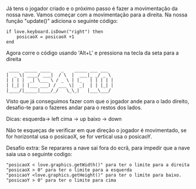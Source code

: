 
Já tens o jogador criado e o próximo passo é fazer a movimentação da nossa nave.
Vamos começar com a movimentação para a direita.
Na nossa função "update()" adiciona o seguinte código:

    if love.keyboard.isDown("right") then
        posicaoX = posicaoX +1
    end

Agora corre o código usando 'Alt+L' e pressiona na tecla da seta para a direita


     ____  _____ ____    _    _____ ___ ___  
    |  _ \| ____/ ___|  / \  |  ___|_ _/ _ \
    | | | |  _| \___ \ / _ \ | |_   | | | | |
    | |_| | |___ ___) / ___ \|  _|  | | |_| |
    |____/|_____|____/_/   \_\_|   |___\___/



Visto que já conseguimos fazer com que o jogador ande para o lado direito, desafio-te para o fazeres andar para o restos dos lados.

Dicas:
esquerda-> left
cima -> up
baixo -> down

Não te esqueças de verificar em que direção o jogador é movimentado, se for horizontal usa o posicaoX, se for vertical usa o posicaoY.

Desafio extra:
Se reparares a nave sai fora do ecrã, para impedir que a nave saia usa o seguinte codigo:

    "posicaoX < love.graphics.getWidth()" para ter o limite para a direita
    "posicaoX > 0" para ter o limite para a esquerda
    "posicaoY <love.graphics.getHeight()" para ter o limite para baixo.
    "posicaoY > 0" para ter o limite para cima


